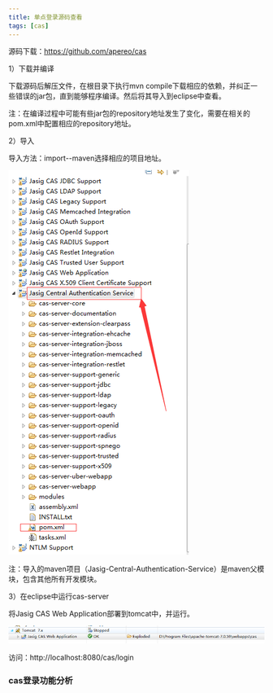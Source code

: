 ```yaml
---
title: 单点登录源码查看
tags: [cas]
---
```


源码下载：https://github.com/apereo/cas

1）下载并编译

下载源码后解压文件，在根目录下执行mvn compile下载相应的依赖，并纠正一些错误的jar包，直到能够程序编译。然后将其导入到eclipse中查看。

注：在编译过程中可能有些jar包的repository地址发生了变化，需要在相关的pom.xml中配置相应的repository地址。

2）导入

导入方法：import--maven选择相应的项目地址。

![](/images/work/cas/cas_source.png)

注：导入的maven项目（Jasig-Central-Authentication-Service）是maven父模块，包含其他所有开发模块。

3）在eclipse中运行cas-server

将Jasig CAS Web Application部署到tomcat中，并运行。

![](/images/work/cas/deploy_cas_server.png)

访问：http://localhost:8080/cas/login

### cas登录功能分析

